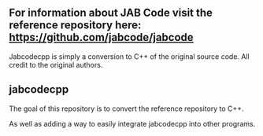 ## For information about JAB Code visit the reference repository here: https://github.com/jabcode/jabcode
Jabcodecpp is simply a conversion to C++ of the original source code. All credit to the original authors.

## jabcodecpp
The goal of this repository is to convert the reference repository to C++.

As well as adding a way to easily integrate jabcodecpp into other programs.
